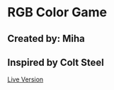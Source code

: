 # RGB Color Game

## Created by: Miha
## Inspired by Colt Steel

[Live Version](https://epic-franklin-4be58d.netlify.app)

